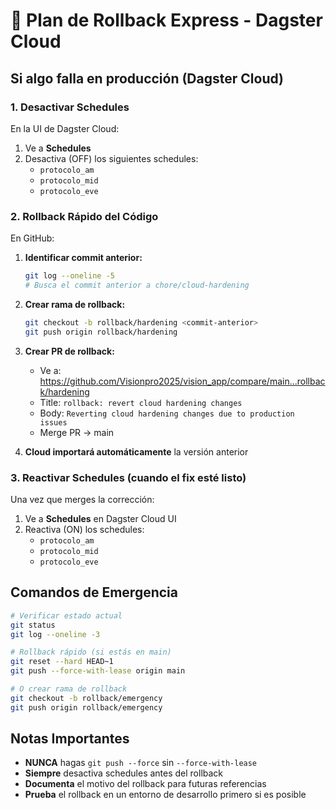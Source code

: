 # 🔄 Plan de Rollback Express - Dagster Cloud

## Si algo falla en producción (Dagster Cloud)

### 1. Desactivar Schedules
En la UI de Dagster Cloud:
1. Ve a **Schedules**
2. Desactiva (OFF) los siguientes schedules:
   - `protocolo_am`
   - `protocolo_mid` 
   - `protocolo_eve`

### 2. Rollback Rápido del Código
En GitHub:

1. **Identificar commit anterior:**
   ```bash
   git log --oneline -5
   # Busca el commit anterior a chore/cloud-hardening
   ```

2. **Crear rama de rollback:**
   ```bash
   git checkout -b rollback/hardening <commit-anterior>
   git push origin rollback/hardening
   ```

3. **Crear PR de rollback:**
   - Ve a: https://github.com/Visionpro2025/vision_app/compare/main...rollback/hardening
   - Title: `rollback: revert cloud hardening changes`
   - Body: `Reverting cloud hardening changes due to production issues`
   - Merge PR → main

4. **Cloud importará automáticamente** la versión anterior

### 3. Reactivar Schedules (cuando el fix esté listo)
Una vez que merges la corrección:
1. Ve a **Schedules** en Dagster Cloud UI
2. Reactiva (ON) los schedules:
   - `protocolo_am`
   - `protocolo_mid`
   - `protocolo_eve`

## Comandos de Emergencia

```bash
# Verificar estado actual
git status
git log --oneline -3

# Rollback rápido (si estás en main)
git reset --hard HEAD~1
git push --force-with-lease origin main

# O crear rama de rollback
git checkout -b rollback/emergency
git push origin rollback/emergency
```

## Notas Importantes

- **NUNCA** hagas `git push --force` sin `--force-with-lease`
- **Siempre** desactiva schedules antes del rollback
- **Documenta** el motivo del rollback para futuras referencias
- **Prueba** el rollback en un entorno de desarrollo primero si es posible
